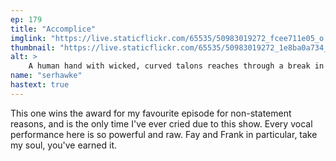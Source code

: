 ```yaml
---
ep: 179
title: "Accomplice"
imglink: "https://live.staticflickr.com/65535/50983019272_fcee711e05_o.jpg"
thumbnail: "https://live.staticflickr.com/65535/50983019272_1e8ba0a734_q.jpg"
alt: >
    A human hand with wicked, curved talons reaches through a break in the background, beckoning. The background is grey static, with the words &quot;partner, come&quot; faintly visible.
name: "serhawke"
hastext: true
---
```

This one wins the award for my favourite episode for non-statement reasons, and is the only time I've ever cried due to this show. Every vocal performance here is so powerful and raw. Fay and Frank in particular, take my soul, you've earned it.